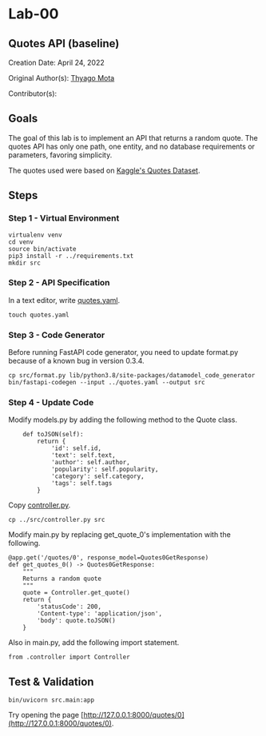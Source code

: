 # Lab-00

## Quotes API (baseline)

Creation Date: April 24, 2022

Original Author(s): [Thyago Mota](https://github.com/thyagomota)

Contributor(s): 

## Goals

The goal of this lab is to implement an API that returns a random quote. The quotes API has only one path, one entity, and no database requirements or parameters, favoring simplicity. 

The quotes used were based on [Kaggle's Quotes Dataset](https://www.kaggle.com/datasets/akmittal/quotes-dataset).

## Steps

### Step 1 - Virtual Environment

```
virtualenv venv
cd venv
source bin/activate
pip3 install -r ../requirements.txt
mkdir src
```

### Step 2 - API Specification

In a text editor, write [quotes.yaml](quotes.yaml). 

```
touch quotes.yaml
```

### Step 3 - Code Generator

Before running FastAPI code generator, you need to update format.py because of a known bug in version 0.3.4. 

```
cp src/format.py lib/python3.8/site-packages/datamodel_code_generator
bin/fastapi-codegen --input ../quotes.yaml --output src
```

### Step 4 - Update Code

Modify models.py  by adding the following method to the Quote class. 

```
    def toJSON(self):
        return {
            'id': self.id, 
            'text': self.text, 
            'author': self.author, 
            'popularity': self.popularity, 
            'category': self.category, 
            'tags': self.tags
        }
```

Copy [controller.py](src/controller.py).

```
cp ../src/controller.py src
```

Modify main.py by replacing get_quote_0's implementation with the following. 

```
@app.get('/quotes/0', response_model=Quotes0GetResponse)
def get_quotes_0() -> Quotes0GetResponse:
    """
    Returns a random quote
    """
    quote = Controller.get_quote()
    return {
        'statusCode': 200, 
        'Content-type': 'application/json', 
        'body': quote.toJSON()
    }
```

Also in main.py, add the following import statement.

```
from .controller import Controller
```

## Test & Validation

```
bin/uvicorn src.main:app
```

Try opening the page [http://127.0.0.1:8000/quotes/0](http://127.0.0.1:8000/quotes/0).
